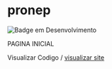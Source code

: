 # pronep
![Badge em Desenvolvimento](http://img.shields.io/static/v1?label=STATUS&amp;message=DESENVOLVIMENTO&amp;color=red&amp;style=for-the-badge)

PAGINA INICIAL

Visualizar Codigo / <a href="https://ricardoalves-1906.github.io/index.html/">visualizar site</a>
